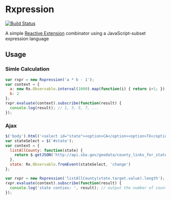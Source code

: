 # Rxpression

[![Build Status](https://travis-ci.org/stomita/rxpression.svg)](https://travis-ci.org/stomita/rxpression)

A simple [Reactive Extension](https://github.com/Reactive-Extensions/RxJS) combinator using a JavaScript-subset expression language


## Usage

### Simle Calculation

```javascript
var rxpr = new Rxpression('a * b - 1');
var context = {
  a: new Rx.Observable.interval(1000).map(function(i) { return i+1; }),
  b: 2
};
rxpr.evaluate(context).subscribe(function(result) {
  console.log(result); // 1, 3, 5, 7, ...
});
```

### Ajax

```javascript
$('body').html('<select id="state"><option>CA</option><option>TX</option><option>OR</option></select>');
var stateSelect = $('#state');
var context = {
  listAllCounty: function(state) {
    return $.getJSON('http://api.sba.gov/geodata/county_links_for_state_of/' + state + '.json').promise();
  },
  state: Rx.Observable.fromEvent(stateSelect, 'change')
};

var rxpr = new Rxpression('listAllCounty(state.target.value).length');
rxpr.evaluate(context).subscribe(function(result) {
  console.log('state conties: ', result); // output the number of counties for selected state
});
```
